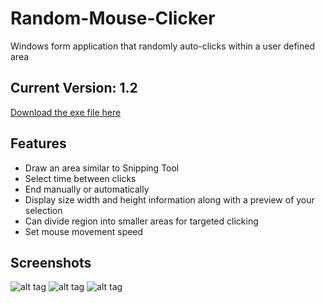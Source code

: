 # Random-Mouse-Clicker

Windows form application that randomly auto-clicks within a user defined area


## Current Version: 1.2
[Download the exe file here](https://sourceforge.net/projects/random-mouse-clicker/files/)

## Features 
- Draw an area similar to Snipping Tool
- Select time between clicks
- End manually or automatically
- Display size width and height information along with a preview of your selection
- Can divide region into smaller areas for targeted clicking
- Set mouse movement speed

## Screenshots
![alt tag](https://github.com/milan102/Random-Mouse-Clicker/blob/master/sample%20images/sample1.png)
![alt tag](https://github.com/milan102/Random-Mouse-Clicker/blob/master/sample%20images/sample2.png)
![alt tag](https://github.com/milan102/Random-Mouse-Clicker/blob/master/sample%20images/sample3.png)
